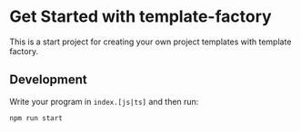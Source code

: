 # Get Started with template-factory

This is a start project for creating your own project templates with template factory.

## Development

Write your program in `index.[js|ts]` and then run:

```bash
npm run start
```
